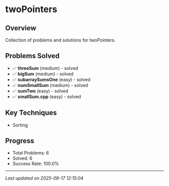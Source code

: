# twoPointers

## Overview
Collection of problems and solutions for twoPointers.

## Problems Solved
- ✅ **threeSum** (medium) - solved
- ✅ **bigSum** (medium) - solved
- ✅ **subarraySumsOne** (easy) - solved
- ✅ **numSmallSum** (medium) - solved
- ✅ **sumTwo** (easy) - solved
- ✅ **smallSum.cpp** (easy) - solved

## Key Techniques
- Sorting

## Progress
- Total Problems: 6
- Solved: 6
- Success Rate: 100.0%

---
*Last updated on 2025-08-17 12:15:04*
